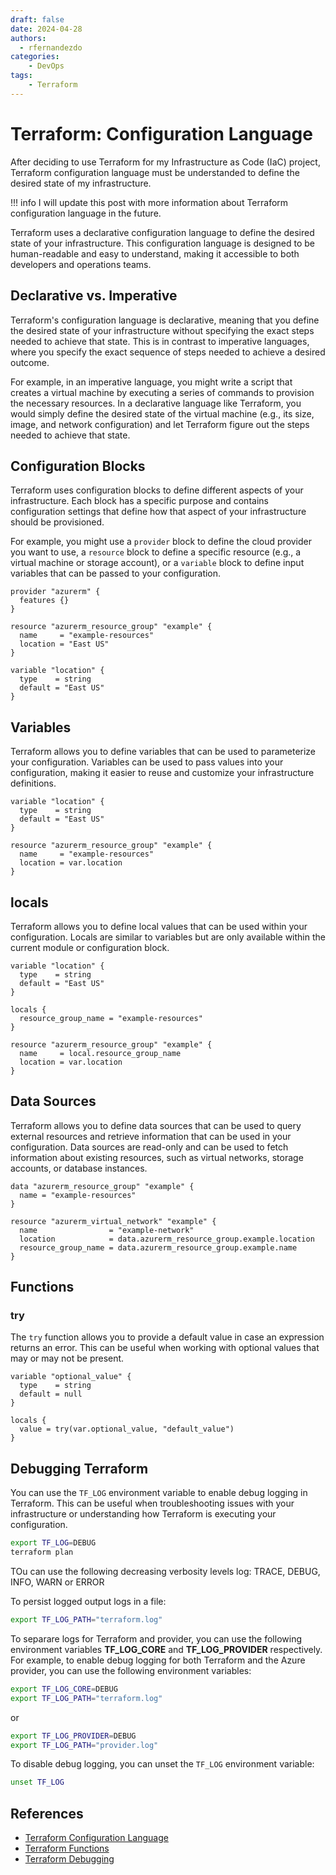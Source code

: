 ```yaml
---
draft: false
date: 2024-04-28
authors:
  - rfernandezdo
categories:
    - DevOps
tags:
    - Terraform
---
```

# Terraform: Configuration Language

After deciding to use Terraform for my Infrastructure as Code (IaC) project,  Terraform configuration language must be understanded to define the desired state of my infrastructure.

!!! info
    I will update this post with more information about Terraform configuration language in the future.

Terraform uses a declarative configuration language to define the desired state of your infrastructure. This configuration language is designed to be human-readable and easy to understand, making it accessible to both developers and operations teams.

## Declarative vs. Imperative

Terraform's configuration language is declarative, meaning that you define the desired state of your infrastructure without specifying the exact steps needed to achieve that state. This is in contrast to imperative languages, where you specify the exact sequence of steps needed to achieve a desired outcome.

For example, in an imperative language, you might write a script that creates a virtual machine by executing a series of commands to provision the necessary resources. In a declarative language like Terraform, you would simply define the desired state of the virtual machine (e.g., its size, image, and network configuration) and let Terraform figure out the steps needed to achieve that state.

## Configuration Blocks

Terraform uses configuration blocks to define different aspects of your infrastructure. Each block has a specific purpose and contains configuration settings that define how that aspect of your infrastructure should be provisioned.

For example, you might use a `provider` block to define the cloud provider you want to use, a `resource` block to define a specific resource (e.g., a virtual machine or storage account), or a `variable` block to define input variables that can be passed to your configuration.

```hcl
provider "azurerm" {
  features {}
}

resource "azurerm_resource_group" "example" {
  name     = "example-resources"
  location = "East US"
}

variable "location" {
  type    = string
  default = "East US"
}
```

## Variables

Terraform allows you to define variables that can be used to parameterize your configuration. Variables can be used to pass values into your configuration, making it easier to reuse and customize your infrastructure definitions.

```hcl
variable "location" {
  type    = string
  default = "East US"
}

resource "azurerm_resource_group" "example" {
  name     = "example-resources"
  location = var.location
}
```

## locals

Terraform allows you to define local values that can be used within your configuration. Locals are similar to variables but are only available within the current module or configuration block.

```hcl
variable "location" {
  type    = string
  default = "East US"
}

locals {
  resource_group_name = "example-resources"
}

resource "azurerm_resource_group" "example" {
  name     = local.resource_group_name
  location = var.location
}
```
## Data Sources

Terraform allows you to define data sources that can be used to query external resources and retrieve information that can be used in your configuration. Data sources are read-only and can be used to fetch information about existing resources, such as virtual networks, storage accounts, or database instances.

```hcl
data "azurerm_resource_group" "example" {
  name = "example-resources"
}

resource "azurerm_virtual_network" "example" {
  name                = "example-network"
  location            = data.azurerm_resource_group.example.location
  resource_group_name = data.azurerm_resource_group.example.name
}
```

## Functions

### try

The `try` function allows you to provide a default value in case an expression returns an error. This can be useful when working with optional values that may or may not be present.

```hcl
variable "optional_value" {
  type    = string
  default = null
}

locals {
  value = try(var.optional_value, "default_value")
}
```


## Debugging Terraform

You can use the `TF_LOG` environment variable to enable debug logging in Terraform. This can be useful when troubleshooting issues with your infrastructure or understanding how Terraform is executing your configuration.

```bash
export TF_LOG=DEBUG
terraform plan
```

TOu can use the following decreasing verbosity levels log:  TRACE, DEBUG, INFO, WARN or ERROR

To persist logged output logs in a file:

```bash
export TF_LOG_PATH="terraform.log"
```

To separare logs for Terraform and provider, you can use the following environment variables **TF_LOG_CORE** and **TF_LOG_PROVIDER** respectively. For example, to enable debug logging for both Terraform and the Azure provider, you can use the following environment variables:

```bash
export TF_LOG_CORE=DEBUG
export TF_LOG_PATH="terraform.log"

```

or 

```bash
export TF_LOG_PROVIDER=DEBUG
export TF_LOG_PATH="provider.log"
```	

To disable debug logging, you can unset the `TF_LOG` environment variable:

```bash
unset TF_LOG
```

## References

- [Terraform Configuration Language](https://www.terraform.io/docs/language/index.html)
- [Terraform Functions](https://www.terraform.io/docs/language/functions/index.html)
- [Terraform Debugging](https://www.terraform.io/docs/internals/debugging.html)
